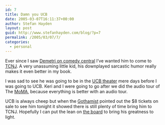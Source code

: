 ```yaml
---
id: 7
title: Damn you UCB
date: 2005-03-07T16:11:37+00:00
author: Stefan Hayden
layout: post
guid: http://www.stefanhayden.com/blog/?p=7
permalink: /2005/03/07/7/
categories:
  - personal
---
```

Ever since I saw <a href="http://www.comedycentral.com/standup/central/detail.jhtml?p=/comedians/m/demetri_martin.xml">Demetri on comedy central</a> I’ve wanted him to come to <a href="http://www.tcnj.edu">TCNJ</a>. A very unassuming little kid, his downplayed sarcastic humor really makes it even better in my book.

I was sad to see he was going to be in the <a href="http://www.ucbtheatre.com/">UCB theater</a> mere days before I was going to UCB. Keri and I were going to go after we did the audio tour of The <a href="http://www.moma.org/">MoMA</a>, because everything is better with an audio tour.

UCB is always cheep but when the <a href="http://www.gothamist.com/archives/2005/03/07/demetri_ucb.php">Gothamist</a> pointed out the $8 tickets on sale to see him tonight it showed there is still plenty of time bring him to TCNJ. Hopefully I can put the lean on <a href="http://www.tcnj.edu/~cub">the board</a> to bring his greatness to light.